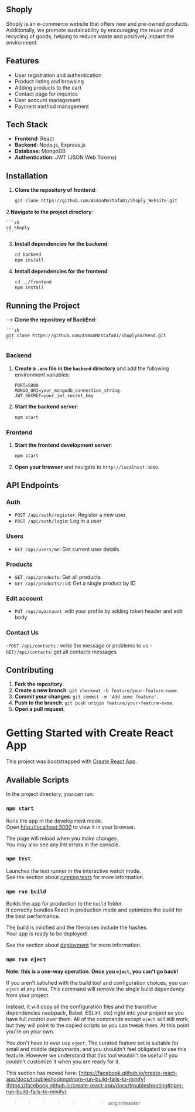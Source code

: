 
## Shoply

Shoply is an e-commerce website that offers new and pre-owned products. Additionally, we promote sustainability by encouraging the reuse and recycling of goods, helping to reduce waste and positively impact the environment.

## Features

- User registration and authentication
- Product listing and browsing
- Adding products to the cart
- Contact page for inquiries
- User account management
- Payment method management
## Tech Stack

- **Frontend**: React
- **Backend**: Node.js, Express.js
- **Database**: MongoDB
- **Authentication**: JWT (JSON Web Tokens)
## Installation

1. **Clone the repository of frontend**:

    ```sh
    git clone https://github.com/AsmaaMostafa01/Shoply_Website.git
    ```
2.**Navigate to the project directory**:

    ```sh
    cd Shoply
    ```
3. **Install dependencies for the backend**:

    ```sh
    cd backend
    npm install
    ```
4. **Install dependencies for the frontend**:

    ```sh
    cd ../frontend
    npm install
    ```
## Running the Project
--> **Clone the repository of BackEnd**:

    ```sh
    git clone https://github.com/AsmaaMostafa01/ShoplyBackend.git
    ```
### Backend

1. **Create a `.env` file in the `backend` directory** and add the following environment variables:

    ```plaintext
    PORT=5000
    MONGO_URI=your_mongodb_connection_string
    JWT_SECRET=your_jwt_secret_key
    ```

2. **Start the backend server**:

    ```sh
    npm start
    ```
### Frontend

1. **Start the frontend development server**:

    ```sh
    npm start
    ```

2. **Open your browser** and navigate to `http://localhost:3000`.

## API Endpoints

### Auth

- `POST /api/auth/register`: Register a new user
- `POST /api/auth/login`: Log in a user

### Users

- `GET /api/users/me`: Get current user details

### Products

- `GET /api/products`: Get all products
- `GET /api/products/:id`: Get a single product by ID
### Edit account
- `PUT /api/myaccount` :edit your profile by adding token header and edit body
### Contact Us
-`POST /api/contacts` : write the message or problems to us
-`GET//api/contacts`: get all contacts messages 

## Contributing

1. **Fork the repository**.
2. **Create a new branch**: `git checkout -b feature/your-feature-name`.
3. **Commit your changes**: `git commit -m 'Add some feature'`.
4. **Push to the branch**: `git push origin feature/your-feature-name`.
5. **Open a pull request**.

# Getting Started with Create React App

This project was bootstrapped with [Create React App](https://github.com/facebook/create-react-app).

## Available Scripts

In the project directory, you can run:

### `npm start`

Runs the app in the development mode.\
Open [http://localhost:3000](http://localhost:3000) to view it in your browser.

The page will reload when you make changes.\
You may also see any lint errors in the console.

### `npm test`

Launches the test runner in the interactive watch mode.\
See the section about [running tests](https://facebook.github.io/create-react-app/docs/running-tests) for more information.

### `npm run build`

Builds the app for production to the `build` folder.\
It correctly bundles React in production mode and optimizes the build for the best performance.

The build is minified and the filenames include the hashes.\
Your app is ready to be deployed!

See the section about [deployment](https://facebook.github.io/create-react-app/docs/deployment) for more information.

### `npm run eject`

**Note: this is a one-way operation. Once you `eject`, you can't go back!**

If you aren't satisfied with the build tool and configuration choices, you can `eject` at any time. This command will remove the single build dependency from your project.

Instead, it will copy all the configuration files and the transitive dependencies (webpack, Babel, ESLint, etc) right into your project so you have full control over them. All of the commands except `eject` will still work, but they will point to the copied scripts so you can tweak them. At this point you're on your own.

You don't have to ever use `eject`. The curated feature set is suitable for small and middle deployments, and you shouldn't feel obligated to use this feature. However we understand that this tool wouldn't be useful if you couldn't customize it when you are ready for it.



This section has moved here: [https://facebook.github.io/create-react-app/docs/troubleshooting#npm-run-build-fails-to-minify](https://facebook.github.io/create-react-app/docs/troubleshooting#npm-run-build-fails-to-minify)
>>>>>>> origin/master
